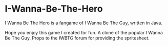 # I-Wanna-Be-The-Hero
I Wanna Be The Hero is a fangame of I Wanna Be The Guy, written in Java.

Hope you enjoy this game I created for fun. A clone of the popular I Wanna Be The Guy.
Props to the IWBTG forum for providing the spritesheet.
